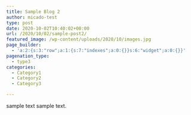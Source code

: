 ```yaml
---
title: Sample Blog 2
author: micado-test
type: post
date: 2020-10-02T10:40:02+00:00
url: /2020/10/02/sample-post2/
featured_image: /wp-content/uploads/2020/10/images.jpg
page_builder:
  - 'a:2:{s:3:"row";a:1:{s:7:"indexes";a:0:{}}s:6:"widget";a:0:{}}'
pagenation_type:
  - type3
categories:
  - Category1
  - Category2
  - Category3

---
```

sample text sample text.
